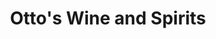 ---
title: "Otto's Wine and Spirits"
url: /menomonee-falls/ottos-wine-and-spirits/
shop: alcohol
---